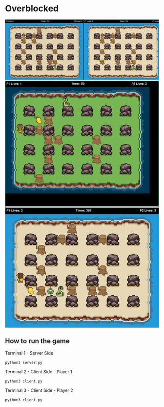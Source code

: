 # Overblocked

![](./images/print_1.png)
![](./images/print_5.png)
![](./images/print_4.png)

## How to run the game
Terminal 1 - Server Side
```
python3 server.py
```
Terminal 2 - Client Side - Player 1
```
python3 client.py
```
Terminal 3 - Client Side - Player 2
```
python3 client.py
```
